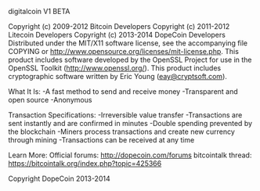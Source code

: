 digitalcoin V1 BETA

Copyright (c) 2009-2012 Bitcoin Developers
Copyright (c) 2011-2012 Litecoin Developers
Copyright (c) 2013-2014 DopeCoin Developers
Distributed under the MIT/X11 software license, see the accompanying
file COPYING or http://www.opensource.org/licenses/mit-license.php.
This product includes software developed by the OpenSSL Project for use in
the OpenSSL Toolkit (http://www.openssl.org/).  This product includes
cryptographic software written by Eric Young (eay@cryptsoft.com).

What It Is:
-A fast method to send and receive money
-Transparent and open source
-Anonymous

Transaction Specifications:
-Irreversible value transfer
-Transactions are sent instantly and are confirmed in minutes
-Double spending prevented by the blockchain
-Miners process transactions and create new currency through mining
-Transactions can be received at any time

Learn More:
Official forums: http://dopecoin.com/forums
bitcointalk thread: https://bitcointalk.org/index.php?topic=425366

Copyright DopeCoin 2013-2014

